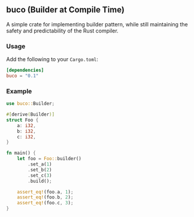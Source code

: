 ## buco (**Bu**ilder at **Co**mpile Time)

A simple crate for implementing builder pattern, while still maintaining the safety and predictability of the Rust compiler.

### Usage

Add the following to your `Cargo.toml`:

```toml
[dependencies]
buco = "0.1"
```

### Example

```rust
use buco::Builder;

#[derive(Builder)]
struct Foo {
    a: i32,
    b: i32,
    c: i32,
}

fn main() {
    let foo = Foo::builder()
        .set_a(1)
        .set_b(2)
        .set_c(3)
        .build();

    assert_eq!(foo.a, 1);
    assert_eq!(foo.b, 2);
    assert_eq!(foo.c, 3);
}
```
